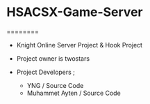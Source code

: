 # HSACSX-Game-Server
========

* Knight Online Server Project & Hook Project
* Project owner is twostars

* Project Developers ;
  - YNG  / Source Code
  - Muhammet Ayten / Source Code
